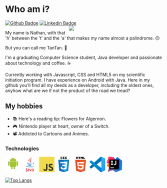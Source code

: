 # Who am i?
[![Github Badge](https://img.shields.io/badge/-Github-000?style=flat-square&logo=Github&logoColor=white&link=https://github.com/natescom)](https://github.com/natescom) [![Linkedin Badge](https://img.shields.io/badge/-LinkedIn-blue?style=flat-square&logo=Linkedin&logoColor=white&link=https://www.linkedin.com/in/nathan-ferraz-6850311a1/)](https://www.linkedin.com/in/nathan-ferraz-6850311a1/)
<img align="right" src="https://external-content.duckduckgo.com/iu/?u=http%3A%2F%2F25.media.tumblr.com%2Ftumblr_lxwjgpyIL41qftw0ho1_500.gif&f=1&nofb=1" width=300/>

My name is Nathan, with that 'h' between the 't' and the 'a' that makes my name almost a palindrome. 🙃 

But you can call me TanTan. 🍉 

I'm a graduating Computer Science student, Java developer and passionate about technology and coffee. ☕

Currently working with Javascript, CSS and HTML5 on my scientific initiation program. I have experience on Android with Java. 
Here in my github you'll find all my deeds as a developer, including the oldest ones, anyhow what are we if not the product of the road we tread?

## My hobbies

- 📚 Here's a reading tip: Flowers for Algernon.
- 🎮 Nintendo player at heart, owner of a Switch.
- 📽 Addicted to Cartoons and Animes.


### Technologies

<p align="left">
    	<img src="https://raw.githubusercontent.com/devicons/devicon/master/icons/android/android-original-wordmark.svg" alt="Android" width="50" height="50" />     
	<img src="https://raw.githubusercontent.com/devicons/devicon/master/icons/java/java-original-wordmark.svg" alt="Java" width="50" height="50" />
	<img src="https://raw.githubusercontent.com/devicons/devicon/master/icons/javascript/javascript-original.svg" alt="JavaScript" width="50" height="50" /> 
	<img src="https://raw.githubusercontent.com/devicons/devicon/master/icons/css3/css3-original-wordmark.svg" alt="CSS" width="50" height="50" /> 
    	<img src="https://raw.githubusercontent.com/devicons/devicon/master/icons/html5/html5-original-wordmark.svg" alt="HTML5" width="50" height="50" /> 
    	<img src="https://raw.githubusercontent.com/devicons/devicon/master/icons/vscode/vscode-original.svg" alt="VsCode" width="50" height="50" />    
	<img src="https://raw.githubusercontent.com/devicons/devicon/master/icons/intellij/intellij-original.svg" alt="VsCode" width="50" height="50" />     
</p>

[![Top Langs](https://github-readme-stats.vercel.app/api/top-langs/?username=natescom&hide_progress=false&layout=compact&locale=pt-br)](https://github.com/anuraghazra/github-readme-stats)
